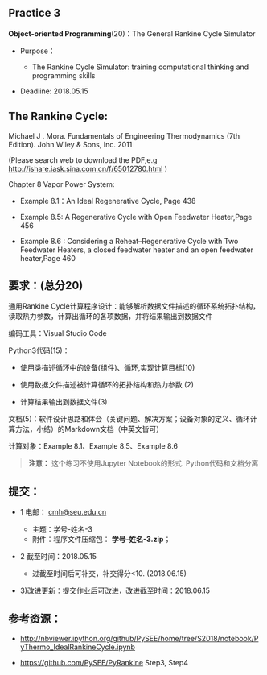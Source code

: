 ## Practice 3

**Object-oriented Programming**(20)：The General Rankine Cycle Simulator 
  
* Purpose： 
   * The Rankine Cycle Simulator: training computational thinking and  programming skills   

* Deadline:  2018.05.15

## The Rankine Cycle: 

Michael J . Mora. Fundamentals of Engineering Thermodynamics (7th Edition).  John Wiley & Sons, Inc. 2011

(Please search web to download the PDF,e.g http://ishare.iask.sina.com.cn/f/65012780.html )

Chapter 8 Vapor Power System: 

* Example 8.1：An Ideal Regenerative Cycle, Page 438

* Example 8.5: A Regenerative Cycle with Open Feedwater Heater,Page 456

* Example 8.6 : Considering a Reheat–Regenerative Cycle with Two Feedwater Heaters, a closed feedwater heater and an open feedwater heater,Page 460


## 要求：(总分20)

通用Rankine Cycle计算程序设计：能够解析数据文件描述的循环系统拓扑结构，读取热力参数，计算出循环的各项数据，并将结果输出到数据文件

编码工具：Visual Studio Code
     
Python3代码(15)：

   * 使用类描述循环中的设备(组件)、循环,实现计算目标(10)

   * 使用数据文件描述被计算循环的拓扑结构和热力参数 (2)
      
   * 计算结果输出到数据文件(3)
    
文档(5)：软件设计思路和体会（关键问题、解决方案；设备对象的定义、循环计算方法，小结）的Markdown文档（中英文皆可）

计算对象：Example 8.1、Example 8.5、Example 8.6  

>**注意：** 这个练习不使用Jupyter Notebook的形式. Python代码和文档分离

## 提交：

* 1 电邮： cmh@seu.edu.cn
   * 主题：学号-姓名-3
   * 附件：程序文件压缩包： **学号-姓名-3.zip**；

* 2 截至时间：2018.05.15
   * 过截至时间后可补交，补交得分<10. (2018.06.15)

* 3)改进更新：提交作业后可改进，改进截至时间：2018.06.15

## 参考资源：

*  http://nbviewer.ipython.org/github/PySEE/home/tree/S2018/notebook/PyThermo_IdealRankineCycle.ipynb
 
*  https://github.com/PySEE/PyRankine Step3, Step4




  

